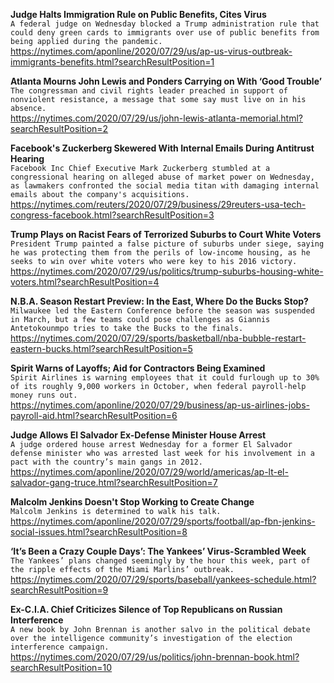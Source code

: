 **Judge Halts Immigration Rule on Public Benefits, Cites Virus**\
`A federal judge on Wednesday blocked a Trump administration rule that could deny green cards to immigrants over use of public benefits from being applied during the pandemic.`\
https://nytimes.com/aponline/2020/07/29/us/ap-us-virus-outbreak-immigrants-benefits.html?searchResultPosition=1

**Atlanta Mourns John Lewis and Ponders Carrying on With ‘Good Trouble’**\
`The congressman and civil rights leader preached in support of nonviolent resistance, a message that some say must live on in his absence.`\
https://nytimes.com/2020/07/29/us/john-lewis-atlanta-memorial.html?searchResultPosition=2

**Facebook's Zuckerberg Skewered With Internal Emails During Antitrust Hearing**\
`Facebook Inc Chief Executive Mark Zuckerberg stumbled at a congressional hearing on alleged abuse of market power on Wednesday, as lawmakers confronted the social media titan with damaging internal emails about the company's acquisitions.`\
https://nytimes.com/reuters/2020/07/29/business/29reuters-usa-tech-congress-facebook.html?searchResultPosition=3

**Trump Plays on Racist Fears of Terrorized Suburbs to Court White Voters**\
`President Trump painted a false picture of suburbs under siege, saying he was protecting them from the perils of low-income housing, as he seeks to win over white voters who were key to his 2016 victory.`\
https://nytimes.com/2020/07/29/us/politics/trump-suburbs-housing-white-voters.html?searchResultPosition=4

**N.B.A. Season Restart Preview: In the East, Where Do the Bucks Stop?**\
`Milwaukee led the Eastern Conference before the season was suspended in March, but a few teams could pose challenges as Giannis Antetokounmpo tries to take the Bucks to the finals.`\
https://nytimes.com/2020/07/29/sports/basketball/nba-bubble-restart-eastern-bucks.html?searchResultPosition=5

**Spirit Warns of Layoffs; Aid for Contractors Being Examined**\
`Spirit Airlines is warning employees that it could furlough up to 30% of its roughly 9,000 workers in October, when federal payroll-help money runs out.`\
https://nytimes.com/aponline/2020/07/29/business/ap-us-airlines-jobs-payroll-aid.html?searchResultPosition=6

**Judge Allows El Salvador Ex-Defense Minister House Arrest**\
`A judge ordered house arrest Wednesday for a former El Salvador defense minister who was arrested last week for his involvement in a pact with the country’s main gangs in 2012.`\
https://nytimes.com/aponline/2020/07/29/world/americas/ap-lt-el-salvador-gang-truce.html?searchResultPosition=7

**Malcolm Jenkins Doesn't Stop Working to Create Change**\
`Malcolm Jenkins is determined to walk his talk.`\
https://nytimes.com/aponline/2020/07/29/sports/football/ap-fbn-jenkins-social-issues.html?searchResultPosition=8

**‘It’s Been a Crazy Couple Days’: The Yankees’ Virus-Scrambled Week**\
`The Yankees’ plans changed seemingly by the hour this week, part of the ripple effects of the Miami Marlins’ outbreak.`\
https://nytimes.com/2020/07/29/sports/baseball/yankees-schedule.html?searchResultPosition=9

**Ex-C.I.A. Chief Criticizes Silence of Top Republicans on Russian Interference**\
`A new book by John Brennan is another salvo in the political debate over the intelligence community’s investigation of the election interference campaign.`\
https://nytimes.com/2020/07/29/us/politics/john-brennan-book.html?searchResultPosition=10

